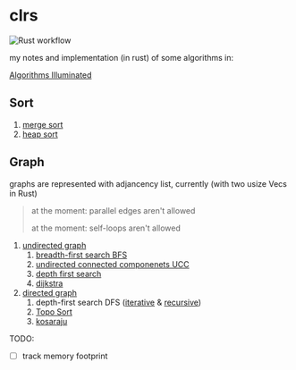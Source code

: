 # clrs

![Rust workflow](https://github.com/aradwann/algorithms-illuminated/actions/workflows/rust.yml/badge.svg)

my notes and implementation (in rust) of some algorithms in:

[Algorithms Illuminated](https://www.algorithmsilluminated.org/)

## Sort

   1. [merge sort](./src/sort/merge.rs)
   2. [heap sort](./src/sort/heap.rs)

## Graph

graphs are represented with adjancency list, currently (with two usize Vecs in Rust)
> at the moment: parallel edges aren't allowed
>
> at the moment: self-loops aren't allowed

   1. [undirected graph](./src/graph/undirected_graph.rs)
      1. [breadth-first search BFS](./src/graph/undirected_graph.rs#L80-L102)
      2. [undirected connected componenets UCC](./src/graph/undirected_graph.rs#L163-L189)
      3. [depth first search](./src/graph/undirected_graph.rs#L203-L224)
      4. [dijkstra](./src/graph/undirected_graph.rs#L272-L316)
   2. [directed graph](./src/graph/directed_graph.rs)
      1. depth-first search DFS ([iterative](./src/graph/directed_graph.rs#L57-L80) & [recursive](./src/graph/directed_graph.rs#L119-L123))
      2. [Topo Sort](./src/graph/directed_graph.rs#L190-L219)
      3. [kosaraju](./src/graph/directed_graph.rs#L357-L373)

TODO:

- [ ] track memory footprint
